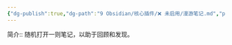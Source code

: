 ```yaml
---
{"dg-publish":true,"dg-path":"9 Obsidian/核心插件/❌ 未启用/漫游笔记.md","permalink":"/9 Obsidian/核心插件/❌ 未启用/漫游笔记/","created":"2025-07-31","updated":"2025-07-31"}
---
```



 
简介:: 随机打开一则笔记，以助于回顾和发现。